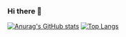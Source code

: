 ### Hi there 👋

[![Anurag's GitHub stats](https://github-readme-stats.vercel.app/api?username=walker-front&show_icons=true?count_private=true&hide=contribs)](https://github.com/walker-front)
[![Top Langs](https://github-readme-stats.vercel.app/api/top-langs/?username=walker-front&layout=compact)](https://github.com/walker-front)

